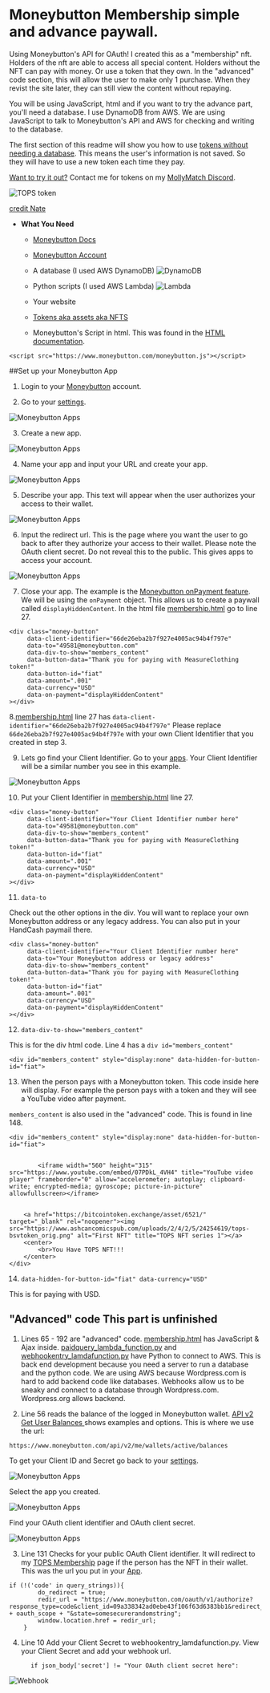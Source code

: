 Moneybutton Membership simple and advance paywall.
=================
Using Moneybutton's API for OAuth! I created this as a "membership" nft. Holders of the nft are able to access all special content. Holders without the NFT can pay with money. Or use a token that they own. In the "advanced" code section, this will allow the user to make only 1 purchase.  When they revist the site later, they can still view the content without repaying.

 You will be using JavaScript, html and if you want to try the advance part, you'll need a database.  I use DynamoDB from AWS. We are using JavaScript to talk to Moneybutton's API and AWS for checking and writing to the database. 

The first section of this readme will show you how to use [tokens without needing a database](https://docs.moneybutton.com/docs/mb-html.html). This means the user's information is not saved. So they will have to use a new token each time they pay. 

[Want to try it out?](https://www.tennesseeohioparanormalsociety.com/membership/) Contact me for tokens on my [MollyMatch Discord](https://discord.gg/cFZPH8A3hW).

![TOPS token](/docs/images/tops_token.jpg)

[credit Nate](https://twitter.com/ACP_Nate)

- **What You Need**

    - [Moneybutton Docs](https://docs.moneybutton.com/)

    - [Moneybutton Account](https://www.moneybutton.com/)

    - A database (I used AWS DynamoDB)
        ![DynamoDB](/docs/images/DynamoDB.jpg)

    - Python scripts (I used AWS Lambda)
        ![Lambda](/docs/images/lambda.jpg)

    - Your website

    - [Tokens aka assets aka NFTS](https://bitcointoken.exchange/asset/6521/)

    - Moneybutton's Script in html. This was found in the [HTML documentation](https://docs.moneybutton.com/docs/mb-html.html).

`<script src="https://www.moneybutton.com/moneybutton.js"></script>`

##Set up your Moneybutton App

1. Login to your [Moneybutton](https://www.moneybutton.com/) account. 


2. Go to your [settings](https://www.moneybutton.com/settings).

![Moneybutton Apps](/docs/images/1moneybutton-apps.jpg)


3. Create a new app.

![Moneybutton Apps](/docs/images/4-createnewapp.jpg)


4. Name your app and input your URL and create your app.

![Moneybutton Apps](/docs/images/5-addname.jpg)


5. Describe your app. This text will appear when the user authorizes your access to their wallet.

![Moneybutton Apps](/docs/images/6-appdescription.jpg)



6. Input the redirect url. This is the page where you want the user to go back to after they authorize your access to their wallet. Please note the OAuth client secret. Do not reveal this to the public. This gives apps to access your account. 

![Moneybutton Apps](/docs/images/7-redirecturl.jpg)


7. Close your app. The example is the [Moneybutton onPayment feature](https://docs.moneybutton.com/docs/mb-javascript.html). We will be using the `onPayment` object. This allows us to create a paywall called `displayHiddenContent`. In the html file [membership.html](/membership.html) go to line 27. 

```
<div class="money-button"
	 data-client-identifier="66de26eba2b7f927e4005ac94b4f797e"
  	 data-to="49581@moneybutton.com"
	 data-div-to-show="members_content"
	 data-button-data="Thank you for paying with MeasureClothing token!"
	 data-button-id="fiat"
  	 data-amount=".001"
  	 data-currency="USD"
  	 data-on-payment="displayHiddenContent"
></div>
```


8.[membership.html](/membership.html) line 27 has `data-client-identifier="66de26eba2b7f927e4005ac94b4f797e"` Please replace `66de26eba2b7f927e4005ac94b4f797e` with your own Client Identifier that you created in step 3. 


9.  Lets go find your Client Identifier.  Go to your [apps](https://www.moneybutton.com/settings#_yourApps). Your Client Identifier will be a similar number you see in this example.

![Moneybutton Apps](/docs/images/8-clientid.jpg)



10. Put your Client Identifier in [membership.html](/membership.html) line 27. 
```
<div class="money-button"
	 data-client-identifier="Your Client Identifier number here"
  	 data-to="49581@moneybutton.com"
	 data-div-to-show="members_content"
	 data-button-data="Thank you for paying with MeasureClothing token!"
	 data-button-id="fiat"
  	 data-amount=".001"
  	 data-currency="USD"
  	 data-on-payment="displayHiddenContent"
></div>
```

11. `data-to`

Check out the other options in the div. You will want to replace your own Moneybutton address or any legacy address. You can also put in your HandCash paymail there. 
```
<div class="money-button"
	 data-client-identifier="Your Client Identifier number here"
  	 data-to="Your Moneybutton address or legacy address"
	 data-div-to-show="members_content"
	 data-button-data="Thank you for paying with MeasureClothing token!"
	 data-button-id="fiat"
  	 data-amount=".001"
  	 data-currency="USD"
  	 data-on-payment="displayHiddenContent"
></div>
```

12. `data-div-to-show="members_content"`

This is for the div html code.  Line 4 has a `div id="members_content"`

```
<div id="members_content" style="display:none" data-hidden-for-button-id="fiat">
```


13. When the person pays with a Moneybutton token. This code inside here will display. For example the person pays with a token and they will see a YouTube video after payment.

`members_content` is also used in the "advanced" code. This is found in line 148.

```
<div id="members_content" style="display:none" data-hidden-for-button-id="fiat">

		
		<iframe width="560" height="315" src="https://www.youtube.com/embed/07PDkL_4VH4" title="YouTube video player" frameborder="0" allow="accelerometer; autoplay; clipboard-write; encrypted-media; gyroscope; picture-in-picture" allowfullscreen></iframe>


	<a href="https://bitcointoken.exchange/asset/6521/" target="_blank" rel="noopener"><img src="https://www.ashcancomicspub.com/uploads/2/4/2/5/24254619/tops-bsvtoken_orig.png" alt="First NFT" title="TOPS NFT series 1"></a>
    <center>
        <br>You Have TOPS NFT!!!
    </center>
</div>
```

14. `data-hidden-for-button-id="fiat" data-currency="USD"`

This is for paying with USD. 





## "Advanced" code This part is unfinished


1. Lines 65 - 192 are "advanced" code. [membership.html](/membership.html) has JavaScript & Ajax inside. [paidquery_lambda_function.py](/paidquery_lambda_function.py) and [webhookentry_lamdafunction.py](/webhookentry_lamdafunction.py) have Python to connect to AWS. This is back end development because you need a server to run a database and the python code. We are using AWS because Wordpress.com is hard to add backend code like databases. Webhooks allow us to be sneaky and connect to a database through Wordpress.com. Wordpress.org allows backend. 


2. Line 56 reads the balance of the logged in Moneybutton wallet. [API v2 Get User Balances ](https://docs.moneybutton.com/docs/api/v2/api-v2-user-balances.html) shows examples and options. This is where we use the url: 


`https://www.moneybutton.com/api/v2/me/wallets/active/balances`



To get your Client ID and Secret go back to your [settings](https://www.moneybutton.com/settings). 

![Moneybutton Apps](/docs/images/2moneybutton-apps-permissions.jpg)


Select the app you created.


![Moneybutton Apps](/docs/images/3-mb-apps-list.jpg)


Find your OAuth client identifier and OAuth client secret.

![Moneybutton Apps](/docs/images/oauth_client_secret.jpg)



3. Line 131 Checks for your public OAuth Client identifier. It will redirect to my [TOPS Membership](https://www.tennesseeohioparanormalsociety.com/membership/) page if the person has the NFT in their wallet. This was the url you put in your [App](https://www.moneybutton.com/settings).

```
if (!('code' in query_strings)){
		do_redirect = true;
		redir_url = "https://www.moneybutton.com/oauth/v1/authorize?response_type=code&client_id=09a338342ad0ebe43f106f63d6383bb1&redirect_uri=https://www.tennesseeohioparanormalsociety.com/membership/&scope=" + oauth_scope + "&state=somesecurerandomstring";
		window.location.href = redir_url;
	}
```


4. Line 10 Add your Client Secret to webhookentry_lamdafunction.py. View your Client Secret and add your webhook url.

```
      if json_body['secret'] != "Your OAuth client secret here":
```
![Webhook](/docs/images/webhook.jpg)
